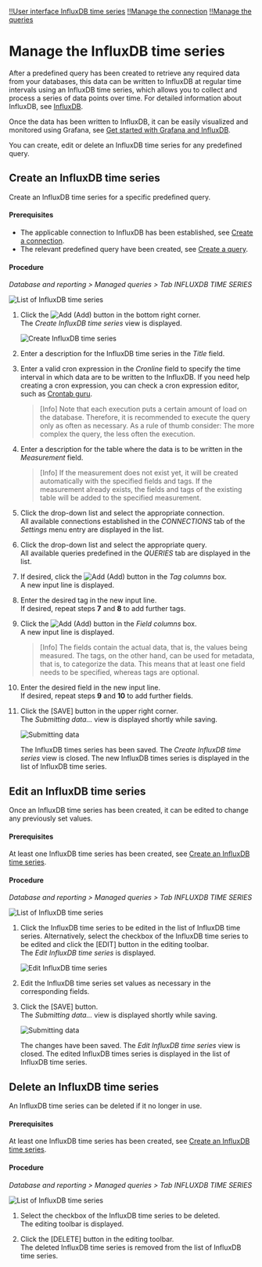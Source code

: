 [!!User interface InfluxDB time series](../UserInterface/01b_InfluxDBTimeSeries.md)
[!!Manage the connection](./04_ManageConnections.md)
[!!Manage the queries](./01_ManageQueries.md)

# Manage the InfluxDB time series

After a predefined query has been created to retrieve any required data from your databases, this data can be written to InfluxDB at regular time intervals using an InfluxDB time series, which allows you to collect and process a series of data points over time. For detailed information about InfluxDB, see [InfluxDB](https://docs.influxdata.com/influxdb/v2.6/).

Once the data has been written to InfluxDB, it can be easily visualized and monitored using Grafana, see [Get started with Grafana and InfluxDB](https://grafana.com/docs/grafana/latest/getting-started/get-started-grafana-influxdb/).

You can create, edit or delete an InfluxDB time series for any predefined query.


## Create an InfluxDB time series

Create an InfluxDB time series for a specific predefined query.

#### Prerequisites

- The applicable connection to InfluxDB has been established, see [Create a connection](./04_ManageConnections.md#create-a-connection). 
- The relevant predefined query have been created, see [Create a query](./01_ManageQueries.md#create-a-query). 

#### Procedure

*Database and reporting > Managed queries > Tab INFLUXDB TIME SERIES*

![List of InfluxDB time series](../../Assets/Screenshots/DatabaseAndReporting/ManagedQueries/InfluxDBTimeSeries/ListInfluxDBTimeSeries.png "[List of InfluxDB time series]")

1. Click the ![Add](../../Assets/Icons/Plus01.png "[Add]") (Add) button in the bottom right corner.   
    The *Create InfluxDB time series* view is displayed.

    ![Create InfluxDB time series](../../Assets/Screenshots/DatabaseAndReporting/ManagedQueries/InfluxDBTimeSeries/CreateInfluxDBTimeSeries.png "[Create InfluxDB time series]")

2. Enter a description for the InfluxDB time series in the *Title* field.

3. Enter a valid cron expression in the *Cronline* field to specify the time interval in which data are to be written to the InfluxDB. If you need help creating  a cron expression, you can check a cron expression editor, such as [Crontab guru](https://crontab.guru/).
    > [Info] Note that each execution puts a certain amount of load on the database. Therefore, it is recommended to execute the query only as often as necessary. As a rule of thumb consider: The more complex the query, the less often the execution.

4. Enter a description for the table where the data is to be written in the *Measurement* field. 
    > [Info]  If the measurement does not exist yet, it will be created automatically with the specified fields and tags. If the measurement already exists, the fields and tags of the existing table will be added to the specified measurement. 

5. Click the drop-down list and select the appropriate connection.  
    All available connections established in the *CONNECTIONS* tab of the *Settings* menu entry are displayed in the list.

6. Click the drop-down list and select the appropriate query.   
    All available queries predefined in the *QUERIES* tab are displayed in the list.

7. If desired, click the ![Add](../../Assets/Icons/Plus03.png "[Add]") (Add) button in the *Tag columns* box.  
    A new input line is displayed.

8. Enter the desired tag in the new input line.   
    If desired, repeat steps **7** and **8** to add further tags. 

9. Click the ![Add](../../Assets/Icons/Plus03.png "[Add]") (Add) button in the *Field columns* box.  
    A new input line is displayed.
    > [Info] The fields contain the actual data, that is, the values being measured. The tags, on the other hand, can be used for metadata, that is, to categorize the data. This means that at least one field needs to be specified, whereas tags are optional.

10. Enter the desired field in the new input line.    
    If desired, repeat steps **9** and **10** to add further fields.

11. Click the [SAVE] button in the upper right corner.  
    The *Submitting data...* view is displayed shortly while saving. 

    ![Submitting data](../../Assets/Screenshots/DatabaseAndReporting/ManagedQueries/InfluxDBTimeSeries/SubmittingData.png "[Submitting data]")

    [comment]: <> (Screenshot aus NoE test account. OK?)

    The InfluxDB times series has been saved. The *Create InfluxDB time series* view is closed. The new InfluxDB times series is displayed in the list of InfluxDB time series. 


## Edit an InfluxDB time series

Once an InfluxDB time series has been created, it can be edited to change any previously set values.

#### Prerequisites

At least one InfluxDB time series has been created, see [Create an InfluxDB time series](#create-an-influxdb-time-series).

#### Procedure

*Database and reporting > Managed queries > Tab INFLUXDB TIME SERIES*

![List of InfluxDB time series](../../Assets/Screenshots/DatabaseAndReporting/ManagedQueries/InfluxDBTimeSeries/ListInfluxDBTimeSeriesCreated.png "[List of InfluxDB time series]")

[comment]: <> (Screenshot aus NoE test account. OK?)

1. Click the InfluxDB time series to be edited in the list of InfluxDB time series. Alternatively, select the checkbox of the InfluxDB time series to be edited and click the [EDIT] button in the editing toolbar.  
    The *Edit InfluxDB time series* is displayed.

    ![Edit InfluxDB time series](../../Assets/Screenshots/DatabaseAndReporting/ManagedQueries/InfluxDBTimeSeries/EditInfluxDBTimeSeries.png "[Edit InfluxDB time series]")

2. Edit the InfluxDB time series set values as necessary in the corresponding fields.

3. Click the [SAVE] button.   
    The *Submitting data...* view is displayed shortly while saving. 

    ![Submitting data](../../Assets/Screenshots/DatabaseAndReporting/ManagedQueries/InfluxDBTimeSeries/SubmittingData.png "[Submitting data]")

    [comment]: <> (Screenshots aus NoE test account)

    The changes have been saved. The *Edit InfluxDB time series* view is closed. The edited InfluxDB times series is displayed in the list of InfluxDB time series. 


## Delete an InfluxDB time series 

An InfluxDB time series can be deleted if it no longer in use.

#### Prerequisites

At least one InfluxDB time series has been created, see [Create an InfluxDB time series](#create-an-influxdb-time-series).

#### Procedure

*Database and reporting > Managed queries > Tab INFLUXDB TIME SERIES*

![List of InfluxDB time series](../../Assets/Screenshots/DatabaseAndReporting/ManagedQueries/InfluxDBTimeSeries/ListInfluxDBTimeSeriesCreated.png "[List of InfluxDB time series]")


1. Select the checkbox of the InfluxDB time series to be deleted.   
    The editing toolbar is displayed.

2. Click the [DELETE] button in the editing toolbar.  
    The deleted InfluxDB time series is removed from the  list of InfluxDB time series.

[comment]: <> (Prozedur aus Queries. Sollte es hier auch so was sein? The *Deleted InfluxDB time series xxxx* window is displayed. The number indicates the identifier of the deleted InfluxDB time series as displayed in the *ID* column. The deleted InfluxDB time series is removed from the list of InfluxDB time series.)

